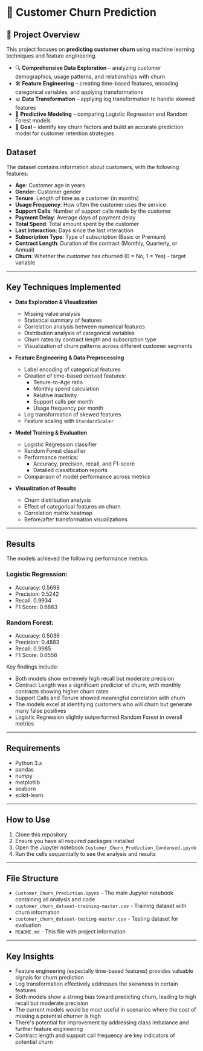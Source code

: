 # 🔄 Customer Churn Prediction

## 📌 Project Overview
This project focuses on **predicting customer churn** using machine learning techniques and feature engineering.

- 🔍 **Comprehensive Data Exploration** – analyzing customer demographics, usage patterns, and relationships with churn
- 🛠 **Feature Engineering** – creating time-based features, encoding categorical variables, and applying transformations
- 📊 **Data Transformation** – applying log transformation to handle skewed features
- 🤖 **Predictive Modeling** – comparing Logistic Regression and Random Forest models
- 🎯 **Goal** – identify key churn factors and build an accurate prediction model for customer retention strategies

## Dataset
The dataset contains information about customers, with the following features:

- **Age**: Customer age in years
- **Gender**: Customer gender
- **Tenure**: Length of time as a customer (in months)
- **Usage Frequency**: How often the customer uses the service
- **Support Calls**: Number of support calls made by the customer
- **Payment Delay**: Average days of payment delay
- **Total Spend**: Total amount spent by the customer
- **Last Interaction**: Days since the last interaction
- **Subscription Type**: Type of subscription (Basic or Premium)
- **Contract Length**: Duration of the contract (Monthly, Quarterly, or Annual)
- **Churn**: Whether the customer has churned (0 = No, 1 = Yes) - target variable

---

## Key Techniques Implemented

- **Data Exploration & Visualization**
  - Missing value analysis
  - Statistical summary of features
  - Correlation analysis between numerical features
  - Distribution analysis of categorical variables
  - Churn rates by contract length and subscription type
  - Visualization of churn patterns across different customer segments

- **Feature Engineering & Data Preprocessing**
  - Label encoding of categorical features
  - Creation of time-based derived features:
    - Tenure-to-Age ratio
    - Monthly spend calculation
    - Relative inactivity
    - Support calls per month
    - Usage frequency per month
  - Log transformation of skewed features
  - Feature scaling with `StandardScaler`

- **Model Training & Evaluation**
  - Logistic Regression classifier
  - Random Forest classifier
  - Performance metrics:
    - Accuracy, precision, recall, and F1-score
    - Detailed classification reports
  - Comparison of model performance across metrics

- **Visualization of Results**
  - Churn distribution analysis
  - Effect of categorical features on churn
  - Correlation matrix heatmap
  - Before/after transformation visualizations

---

## Results
The models achieved the following performance metrics:

### Logistic Regression:
- Accuracy: 0.5698
- Precision: 0.5242
- Recall: 0.9934
- F1 Score: 0.6863

### Random Forest:
- Accuracy: 0.5036
- Precision: 0.4883
- Recall: 0.9985
- F1 Score: 0.6558

Key findings include:
- Both models show extremely high recall but moderate precision
- Contract Length was a significant predictor of churn, with monthly contracts showing higher churn rates
- Support Calls and Tenure showed meaningful correlation with churn
- The models excel at identifying customers who will churn but generate many false positives
- Logistic Regression slightly outperformed Random Forest in overall metrics

---

## Requirements
- Python 3.x
- pandas
- numpy
- matplotlib
- seaborn
- scikit-learn

---

## How to Use
1. Clone this repository
2. Ensure you have all required packages installed
3. Open the Jupyter notebook `Customer_Churn_Prediction_Condensed.ipynb`
4. Run the cells sequentially to see the analysis and results

---

## File Structure
- `Customer_Churn_Prediction.ipynb` - The main Jupyter notebook containing all analysis and code
- `customer_churn_dataset-training-master.csv` - Training dataset with churn information
- `customer_churn_dataset-testing-master.csv` - Testing dataset for evaluation
- `README.md` - This file with project information

---

## Key Insights
- Feature engineering (especially time-based features) provides valuable signals for churn prediction
- Log transformation effectively addresses the skewness in certain features
- Both models show a strong bias toward predicting churn, leading to high recall but moderate precision
- The current models would be most useful in scenarios where the cost of missing a potential churner is high
- There's potential for improvement by addressing class imbalance and further feature engineering
- Contract length and support call frequency are key indicators of potential churn
